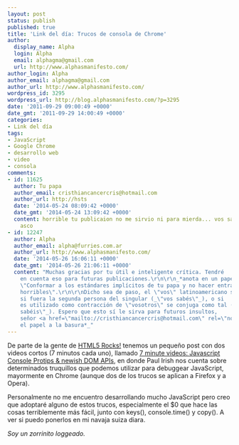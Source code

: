 ```yaml
---
layout: post
status: publish
published: true
title: 'Link del día: Trucos de consola de Chrome'
author:
  display_name: Alpha
  login: Alpha
  email: alphagma@gmail.com
  url: http://www.alphasmanifesto.com/
author_login: Alpha
author_email: alphagma@gmail.com
author_url: http://www.alphasmanifesto.com/
wordpress_id: 3295
wordpress_url: http://blog.alphasmanifesto.com/?p=3295
date: '2011-09-29 09:00:49 +0000'
date_gmt: '2011-09-29 14:00:49 +0000'
categories:
- Link del día
tags:
- JavaScript
- Google Chrome
- desarrollo web
- video
- consola
comments:
- id: 11625
  author: Tu papa
  author_email: cristhiancancercris@hotmail.com
  author_url: http://hsts
  date: '2014-05-24 08:09:42 +0000'
  date_gmt: '2014-05-24 13:09:42 +0000'
  content: horrible tu publicaion no me sirvio ni para mierda... vos sabe q sos un
    asco
- id: 12247
  author: Alpha
  author_email: alpha@furries.com.ar
  author_url: http://www.alphasmanifesto.com/
  date: '2014-05-26 16:06:11 +0000'
  date_gmt: '2014-05-26 21:06:11 +0000'
  content: "Muchas gracias por tu útil e inteligente crítica. Tendré
    en cuenta eso para futuras publicaciones.\r\n\r\n_*anota en un papel*_
    \"Conformar a los estándares implícitos de tu papa y no hacer entradas
    horribles\".\r\n\r\nDicho sea de paso, el \"vos\" latinoamericano se conjuga como
    si fuera la segunda persona del singular (_\"vos sabés\"_), o si
    es utilizado como contracción de \"vosotros\" se conjuga como tal (_\"vos
    sabéis\"_). Espero que esto sí le sirva para futuros insultos,
    señor <a href=\"mailto://cristhiancancercris@hotmail.com\" rel=\"nofollow\">cristhiancancercris@hotmail.com</a>.\r\n\r\n_*tira
    el papel a la basura*_"
---
```


De parte de la gente de [HTML5 Rocks!](http://updates.html5rocks.com) tenemos un pequeño post con dos videos cortos (7 minutos cada uno), llamado [7 minute videos: Javascript Console Protips &amp; newish DOM APIs](http://updates.html5rocks.com/2011/09/7-minute-videos-Javascript-Console-Protips-newish-DOM-APIs), en donde Paul Irish nos cuenta sobre determinados truquillos que podemos utilizar para debuggear JavaScript, mayormente en Chrome (aunque dos de los trucos se aplican a Firefox y a Opera).

Personalmente no me encuentro desarrollando mucho JavaScript pero creo que adoptaré alguno de estos trucos, especialmente el $0 que hace las cosas terriblemente más fácil, junto con keys(), console.time() y copy(). A ver si puedo ponerlos en mi navaja suiza diara.

_Soy un zorrinito loggeado._
